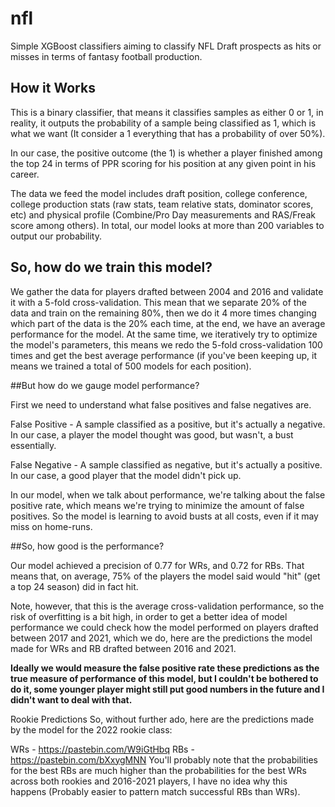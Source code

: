 # nfl

Simple XGBoost classifiers aiming to classify NFL Draft prospects as hits or misses in terms of fantasy football production.

## How it Works
This is a binary classifier, that means it classifies samples as either 0 or 1, in reality, it outputs the probability of a sample being classified as 1, which is what we want (It consider a 1 everything that has a probability of over 50%).

In our case, the positive outcome (the 1) is whether a player finished among the top 24 in terms of PPR scoring for his position at any given point in his career.

The data we feed the model includes draft position, college conference, college production stats (raw stats, team relative stats, dominator scores, etc) and physical profile (Combine/Pro Day measurements and RAS/Freak score among others). In total, our model looks at more than 200 variables to output our probability.

## So, how do we train this model?

We gather the data for players drafted between 2004 and 2016 and validate it with a 5-fold cross-validation. This mean that we separate 20% of the data and train on the remaining 80%, then we do it 4 more times changing which part of the data is the 20% each time, at the end, we have an average performance for the model. At the same time, we iteratively try to optimize the model's parameters, this means we redo the 5-fold cross-validation 100 times and get the best average performance (if you've been keeping up, it means we trained a total of 500 models for each position).

##But how do we gauge model performance?

First we need to understand what false positives and false negatives are.

False Positive - A sample classified as a positive, but it's actually a negative. In our case, a player the model thought was good, but wasn't, a bust essentially.

False Negative - A sample classified as negative, but it's actually a positive. In our case, a good player that the model didn't pick up.

In our model, when we talk about performance, we're talking about the false positive rate, which means we're trying to minimize the amount of false positives. So the model is learning to avoid busts at all costs, even if it may miss on home-runs.

##So, how good is the performance?

Our model achieved a precision of 0.77 for WRs, and 0.72 for RBs. That means that, on average, 75% of the players the model said would "hit" (get a top 24 season) did in fact hit.

Note, however, that this is the average cross-validation performance, so the risk of overfitting is a bit high, in order to get a better idea of model performance we could check how the model performed on players drafted between 2017 and 2021, which we do, here are the predictions the model made for WRs and RB drafted between 2016 and 2021.

**Ideally we would measure the false positive rate these predictions as the true measure of performance of this model, but I couldn't be bothered to do it, some younger player might still put good numbers in the future and I didn't want to deal with that.**

Rookie Predictions
So, without further ado, here are the predictions made by the model for the 2022 rookie class:

WRs - https://pastebin.com/W9iGtHbq
RBs - https://pastebin.com/bXxygMNN
You'll probably note that the probabilities for the best RBs are much higher than the probabilities for the best WRs across both rookies and 2016-2021 players, I have no idea why this happens (Probably easier to pattern match successful RBs than WRs).
